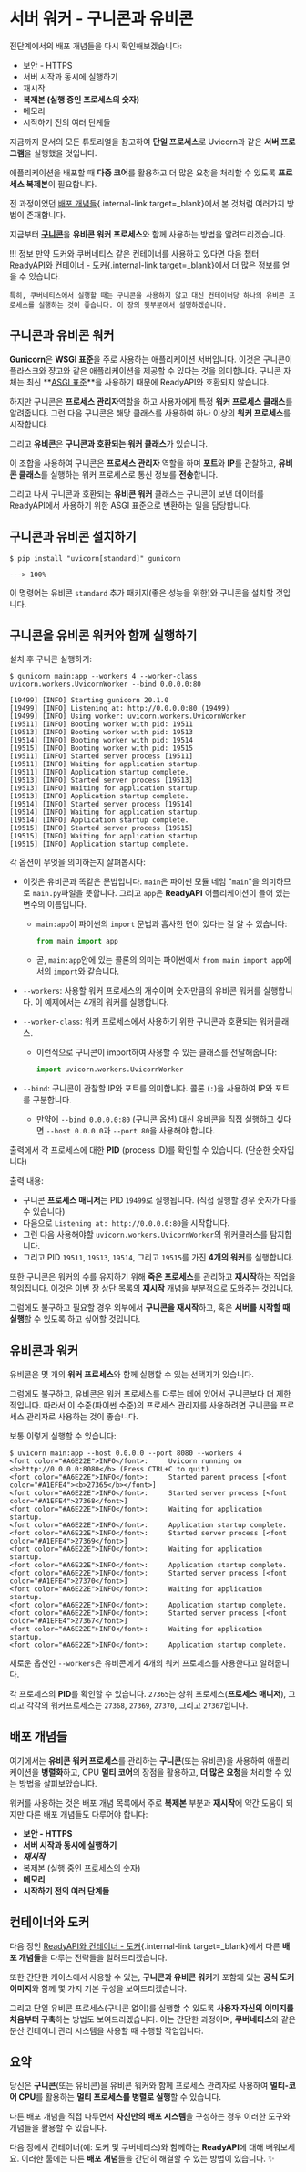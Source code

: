 # 서버 워커 - 구니콘과 유비콘

전단계에서의 배포 개념들을 다시 확인해보겠습니다:

* 보안 - HTTPS
* 서버 시작과 동시에 실행하기
* 재시작
* **복제본 (실행 중인 프로세스의 숫자)**
* 메모리
* 시작하기 전의 여러 단계들

지금까지 문서의 모든 튜토리얼을 참고하여 **단일 프로세스**로 Uvicorn과 같은 **서버 프로그램**을 실행했을 것입니다.

애플리케이션을 배포할 때 **다중 코어**를 활용하고 더 많은 요청을 처리할 수 있도록 **프로세스 복제본**이 필요합니다.

전 과정이었던 [배포 개념들](./concepts.md){.internal-link target=_blank}에서 본 것처럼 여러가지 방법이 존재합니다.

지금부터 <a href="https://gunicorn.org/" class="external-link" target="_blank">**구니콘**</a>을 **유비콘 워커 프로세스**와 함께 사용하는 방법을 알려드리겠습니다.

!!! 정보
    만약 도커와 쿠버네티스 같은 컨테이너를 사용하고 있다면 다음 챕터 [ReadyAPI와 컨테이너 - 도커](./docker.md){.internal-link target=_blank}에서 더 많은 정보를 얻을 수 있습니다.

    특히, 쿠버네티스에서 실행할 때는 구니콘을 사용하지 않고 대신 컨테이너당 하나의 유비콘 프로세스를 실행하는 것이 좋습니다. 이 장의 뒷부분에서 설명하겠습니다.

## 구니콘과 유비콘 워커

**Gunicorn**은 **WSGI 표준**을 주로 사용하는 애플리케이션 서버입니다. 이것은 구니콘이 플라스크와 쟝고와 같은 애플리케이션을 제공할 수 있다는 것을 의미합니다. 구니콘 자체는 최신 **<a href="https://asgi.readthedocs.io/en/latest/" class="external-link" target="_blank">ASGI 표준</a>**을 사용하기 때문에 ReadyAPI와 호환되지 않습니다.

하지만 구니콘은 **프로세스 관리자**역할을 하고 사용자에게 특정 **워커 프로세스 클래스**를 알려줍니다. 그런 다음 구니콘은 해당 클래스를 사용하여 하나 이상의 **워커 프로세스**를 시작합니다.

그리고 **유비콘**은 **구니콘과 호환되는 워커 클래스**가 있습니다.

이 조합을 사용하여 구니콘은 **프로세스 관리자** 역할을 하며 **포트**와 **IP**를 관찰하고, **유비콘 클래스**를 실행하는 워커 프로세스로 통신 정보를 **전송**합니다.

그리고 나서 구니콘과 호환되는 **유비콘 워커** 클래스는 구니콘이 보낸 데이터를 ReadyAPI에서 사용하기 위한 ASGI 표준으로 변환하는 일을 담당합니다.

## 구니콘과 유비콘 설치하기

<div class="termy">

```console
$ pip install "uvicorn[standard]" gunicorn

---> 100%
```

</div>

이 명령어는 유비콘 `standard` 추가 패키지(좋은 성능을 위한)와 구니콘을 설치할 것입니다.

## 구니콘을 유비콘 워커와 함께 실행하기

설치 후 구니콘 실행하기:

<div class="termy">

```console
$ gunicorn main:app --workers 4 --worker-class uvicorn.workers.UvicornWorker --bind 0.0.0.0:80

[19499] [INFO] Starting gunicorn 20.1.0
[19499] [INFO] Listening at: http://0.0.0.0:80 (19499)
[19499] [INFO] Using worker: uvicorn.workers.UvicornWorker
[19511] [INFO] Booting worker with pid: 19511
[19513] [INFO] Booting worker with pid: 19513
[19514] [INFO] Booting worker with pid: 19514
[19515] [INFO] Booting worker with pid: 19515
[19511] [INFO] Started server process [19511]
[19511] [INFO] Waiting for application startup.
[19511] [INFO] Application startup complete.
[19513] [INFO] Started server process [19513]
[19513] [INFO] Waiting for application startup.
[19513] [INFO] Application startup complete.
[19514] [INFO] Started server process [19514]
[19514] [INFO] Waiting for application startup.
[19514] [INFO] Application startup complete.
[19515] [INFO] Started server process [19515]
[19515] [INFO] Waiting for application startup.
[19515] [INFO] Application startup complete.
```

</div>

각 옵션이 무엇을 의미하는지 살펴봅시다:

* 이것은 유비콘과 똑같은 문법입니다. `main`은 파이썬 모듈 네임 "`main`"을 의미하므로 `main.py`파일을 뜻합니다. 그리고 `app`은 **ReadyAPI** 어플리케이션이 들어 있는 변수의 이름입니다.
    * `main:app`이 파이썬의 `import` 문법과 흡사한 면이 있다는 걸 알 수 있습니다:

        ```Python
        from main import app
        ```

    * 곧, `main:app`안에 있는 콜론의 의미는 파이썬에서 `from main import app`에서의 `import`와 같습니다.
* `--workers`: 사용할 워커 프로세스의 개수이며 숫자만큼의 유비콘 워커를 실행합니다. 이 예제에서는 4개의 워커를 실행합니다.
* `--worker-class`: 워커 프로세스에서 사용하기 위한 구니콘과 호환되는 워커클래스.
    * 이런식으로 구니콘이 import하여 사용할 수 있는 클래스를 전달해줍니다:

        ```Python
        import uvicorn.workers.UvicornWorker
        ```

* `--bind`: 구니콘이 관찰할 IP와 포트를 의미합니다. 콜론 (`:`)을 사용하여 IP와 포트를 구분합니다.
    * 만약에 `--bind 0.0.0.0:80` (구니콘 옵션) 대신 유비콘을 직접 실행하고 싶다면 `--host 0.0.0.0`과 `--port 80`을 사용해야 합니다.

출력에서 각 프로세스에 대한 **PID** (process ID)를 확인할 수 있습니다. (단순한 숫자입니다)

출력 내용:

* 구니콘 **프로세스 매니저**는 PID `19499`로 실행됩니다. (직접 실행할 경우 숫자가 다를 수 있습니다)
* 다음으로 `Listening at: http://0.0.0.0:80`을 시작합니다.
* 그런 다음 사용해야할 `uvicorn.workers.UvicornWorker`의 워커클래스를 탐지합니다.
* 그리고 PID `19511`, `19513`, `19514`, 그리고 `19515`를 가진 **4개의 워커**를 실행합니다.


또한 구니콘은 워커의 수를 유지하기 위해 **죽은 프로세스**를 관리하고 **재시작**하는 작업을 책임집니다. 이것은 이번 장 상단 목록의 **재시작** 개념을 부분적으로 도와주는 것입니다.

그럼에도 불구하고 필요할 경우 외부에서 **구니콘을 재시작**하고, 혹은 **서버를 시작할 때 실행**할 수 있도록 하고 싶어할 것입니다.

## 유비콘과 워커

유비콘은 몇 개의 **워커 프로세스**와 함께 실행할 수 있는 선택지가 있습니다.

그럼에도 불구하고, 유비콘은 워커 프로세스를 다루는 데에 있어서 구니콘보다 더 제한적입니다. 따라서 이 수준(파이썬 수준)의 프로세스 관리자를 사용하려면 구니콘을 프로세스 관리자로 사용하는 것이 좋습니다.

보통 이렇게 실행할 수 있습니다:

<div class="termy">

```console
$ uvicorn main:app --host 0.0.0.0 --port 8080 --workers 4
<font color="#A6E22E">INFO</font>:     Uvicorn running on <b>http://0.0.0.0:8080</b> (Press CTRL+C to quit)
<font color="#A6E22E">INFO</font>:     Started parent process [<font color="#A1EFE4"><b>27365</b></font>]
<font color="#A6E22E">INFO</font>:     Started server process [<font color="#A1EFE4">27368</font>]
<font color="#A6E22E">INFO</font>:     Waiting for application startup.
<font color="#A6E22E">INFO</font>:     Application startup complete.
<font color="#A6E22E">INFO</font>:     Started server process [<font color="#A1EFE4">27369</font>]
<font color="#A6E22E">INFO</font>:     Waiting for application startup.
<font color="#A6E22E">INFO</font>:     Application startup complete.
<font color="#A6E22E">INFO</font>:     Started server process [<font color="#A1EFE4">27370</font>]
<font color="#A6E22E">INFO</font>:     Waiting for application startup.
<font color="#A6E22E">INFO</font>:     Application startup complete.
<font color="#A6E22E">INFO</font>:     Started server process [<font color="#A1EFE4">27367</font>]
<font color="#A6E22E">INFO</font>:     Waiting for application startup.
<font color="#A6E22E">INFO</font>:     Application startup complete.
```

</div>

새로운 옵션인 `--workers`은 유비콘에게 4개의 워커 프로세스를 사용한다고 알려줍니다.

각 프로세스의 **PID**를 확인할 수 있습니다. `27365`는 상위 프로세스(**프로세스 매니저**), 그리고 각각의 워커프로세스는 `27368`, `27369`, `27370`, 그리고 `27367`입니다.

## 배포 개념들

여기에서는 **유비콘 워커 프로세스**를 관리하는 **구니콘**(또는 유비콘)을 사용하여 애플리케이션을 **병렬화**하고, CPU **멀티 코어**의 장점을 활용하고, **더 많은 요청**을 처리할 수 있는 방법을 살펴보았습니다.

워커를 사용하는 것은 배포 개념 목록에서 주로 **복제본** 부분과 **재시작**에 약간 도움이 되지만 다른 배포 개념들도 다루어야 합니다:

* **보안 - HTTPS**
* **서버 시작과 동시에 실행하기**
* ***재시작***
* 복제본 (실행 중인 프로세스의 숫자)
* **메모리**
* **시작하기 전의 여러 단계들**


## 컨테이너와 도커

다음 장인 [ReadyAPI와 컨테이너 - 도커](./docker.md){.internal-link target=_blank}에서 다른 **배포 개념들**을 다루는 전략들을 알려드리겠습니다.

또한 간단한 케이스에서 사용할 수 있는, **구니콘과 유비콘 워커**가 포함돼 있는 **공식 도커 이미지**와 함께 몇 가지 기본 구성을 보여드리겠습니다.

그리고 단일 유비콘 프로세스(구니콘 없이)를 실행할 수 있도록 **사용자 자신의 이미지를 처음부터 구축**하는 방법도 보여드리겠습니다. 이는 간단한 과정이며, **쿠버네티스**와 같은 분산 컨테이너 관리 시스템을 사용할 때 수행할 작업입니다.

## 요약

당신은 **구니콘**(또는 유비콘)을 유비콘 워커와 함께 프로세스 관리자로 사용하여 **멀티-코어 CPU**를 활용하는 **멀티 프로세스를 병렬로 실행**할 수 있습니다.

다른 배포 개념을 직접 다루면서 **자신만의 배포 시스템**을 구성하는 경우 이러한 도구와 개념들을 활용할 수 있습니다.

다음 장에서 컨테이너(예: 도커 및 쿠버네티스)와 함께하는 **ReadyAPI**에 대해 배워보세요. 이러한 툴에는 다른 **배포 개념**들을 간단히 해결할 수 있는 방법이 있습니다. ✨
